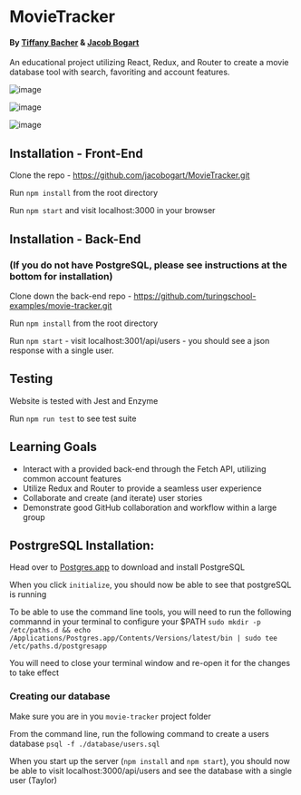 # MovieTracker
#### By [Tiffany Bacher](https://github.com/tiffanybacher) & [Jacob Bogart](https://github.com/jacobogart)
An educational project utilizing React, Redux, and Router to create a movie database tool with search, favoriting and account features. 

![image](https://user-images.githubusercontent.com/46252038/58738357-ab291080-83c2-11e9-9893-5bdefb0dd159.png)

![image](https://user-images.githubusercontent.com/46252038/58738376-bf6d0d80-83c2-11e9-8849-02beae46931e.png)

![image](https://user-images.githubusercontent.com/46252038/58738391-c8f67580-83c2-11e9-9782-4c85443443a2.png)

## Installation - Front-End
Clone the repo - https://github.com/jacobogart/MovieTracker.git

Run `npm install` from the root directory

Run `npm start` and visit localhost:3000 in your browser

## Installation - Back-End
### (If you do not have PostgreSQL, please see instructions at the bottom for installation)
Clone down the back-end repo - https://github.com/turingschool-examples/movie-tracker.git

Run `npm install` from the root directory

Run `npm start` - visit localhost:3001/api/users - you should see a json response with a single user.

## Testing
Website is tested with Jest and Enzyme

Run `npm run test` to see test suite

## Learning Goals
* Interact with a provided back-end through the Fetch API, utilizing common account features 
* Utilize Redux and Router to provide a seamless user experience 
* Collaborate and create (and iterate) user stories
* Demonstrate good GitHub collaboration and workflow within a large group


## PostrgreSQL Installation:
Head over to [Postgres.app](http://postgresapp.com/) to download and install PostgreSQL

When you click `initialize`, you should now be able to see that postgreSQL is running

To be able to use the command line tools, you will need to run the following commannd in your terminal to configure your $PATH `sudo mkdir -p /etc/paths.d && echo /Applications/Postgres.app/Contents/Versions/latest/bin | sudo tee /etc/paths.d/postgresapp`

You will need to close your terminal window and re-open it for the changes to take effect

### Creating our database

Make sure you are in you `movie-tracker` project folder

From the command line, run the following command to create a users database `psql -f ./database/users.sql`

When you start up the server (`npm install` and `npm start`), you should now be able to visit localhost:3000/api/users and see the database with a single user (Taylor)

